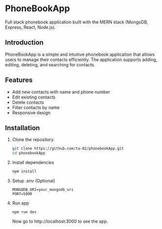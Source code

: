 # PhoneBookApp

Full stack phonebook application built with the MERN stack (MongoDB, Express, React, Node.js).

## Introduction

PhoneBookApp is a simple and intuitive phonebook application that allows users to manage their contacts efficiently. The application supports adding, editing, deleting, and searching for contacts.

## Features

- Add new contacts with name and phone number
- Edit existing contacts
- Delete contacts
- Filter contacts by name
- Responsive design

## Installation

1. Clone the repository:
   ```sh
   git clone https://github.com/ta-02/phonebookApp.git
   cd phonebookApp
   ```
2. Install dependencies
   ```zsh
   npm install
   ```
3. Setup .env (Optional)
   ```env
   MONGODB_URI=your_mongodb_uri
   PORT=5000
   ```
4. Run app
   ```zsh
   npm run dev
   ```
   Now go to http://localhost:3000 to see the app.
